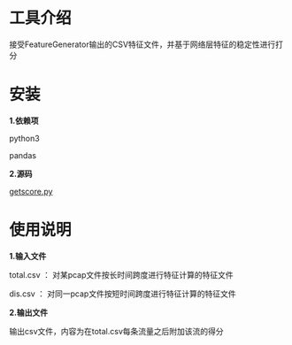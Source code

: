# 工具介绍

接受FeatureGenerator输出的CSV特征文件，并基于网络层特征的稳定性进行打分

# 安装

**1.依赖项**

python3

pandas

**2.源码**

[getscore.py](https://github.com/szl187/FeatureGenerator/tools)

# 使用说明

**1.输入文件**

total.csv ： 对某pcap文件按长时间跨度进行特征计算的特征文件

dis.csv   ： 对同一pcap文件按短时间跨度进行特征计算的特征文件

**2.输出文件**

输出csv文件，内容为在total.csv每条流量之后附加该流的得分
